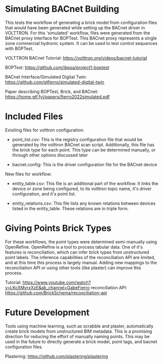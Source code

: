 # Simulating BACnet Building

This tests the workflow of generating a brick model from configuration files that would have been generated while setting up the BACnet driver in VOLTTRON. For this 'simulated' workflow, files were generated from the BACnet proxy interface for BOPTest. This BACnet proxy represents a single zone commercial hydronic system. It can be used to test control sequences with BOPTest.

VOLTTRON BACnet Tutorial: https://volttron.org/videos/bacnet-tutorial

BOPTest: https://github.com/ibpsa/project1-boptest

BACnet Interface/Simulated Digital Twin: https://github.com/gtfierro/simulated-digital-twin

Paper describing BOPTest, Brick, and BACnet: https://home.gtf.fyi/papers/fierro2022simulated.pdf

# Included Files

Exisiting files for volttron configuration: 
 - point_list.csv: This is the registry configuration file that would be generated by the volttron BACnet scan script. Additionally, this file has the brick type for each point. This type can be determined manually, or through other options discussed later

 - bacnet.config: This is the driver configuration file for the BACnet device

New files for workflow:
 - entity_table.csv: This file is an additional part of the workflow. It links the device or zone being configured, to its volttron topic name, it's driver configuration, and it's point list. 

 - entity_relations.csv: This file lists any known relations between devices listed in the entity_table. These relations are in triple form. 


# Giving Points Brick Types

For these workflows, the point types were determined semi-manually using OpenRefine. OpenRefine is a tool to process tabular data. One of it's features is reconciliation, which can infer brick types from unstructured point labels. The inference capabilities of the reconciliation API are limited, and at this time this process is largely manual. Adding new mappings to the reconciliation API or using other tools (like plaster) can improve this process. 

Tutorial: https://www.youtube.com/watch?v=LKcXMvrxXzE&ab_channel=GabeFierro
reconciliation API: https://github.com/BrickSchema/reconciliation-api

# Future Development

Tools using machine learning, such as scrabble and plaster, automatically create brick models from unstructured BIM metadata. This is a promising direction for reducing the effort of manually naming points. This may be used in the future to directly generate a brick model, point tags, and bacnet configuration files. 

Plastering: https://github.com/plastering/plastering